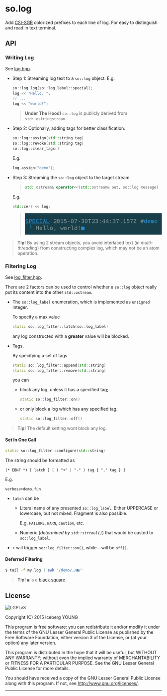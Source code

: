 so.log
======

Add [CSI-SGR] colorized prefixes to each line of log.
For easy to distinguish and read in text terminal.


API
---

### Writing Log

See [log.hpp](include/log.hpp).

- Step 1: Streaming log text to a `so::log` object. E.g.

  ```cpp
  so::log log{so::log_label::special};
  log << "Hello, ";
  // ...
  log << "world!";
  ```

  > **Under The Hood!**
  > `so::log` is publicly derived from `std::ostringstream`.

- Step 2: Optionally, adding tags for better classification.

  ```cpp
  so::log::assign(std::string tag)
  so::log::revoke(std::string tag)
  so::log::clear_tags()
  ```

  E.g.
  ```cpp
  log.assign("demo");
  ```

- Step 3: Streaming the `so::log` object to the target stream.

  > ```cpp
  > std::ostream& operator<<(std::ostream& out, so::log message)
  > ```

  E.g.
  ```cpp
  std::cerr << log;
  ```
  > ![Snapshot](snapshot.png)

> **Tip!**
> By using 2 stream objects, you avoid interlaced text (*in multi-threading*)
> from constructing complex log, which may not be an atom operation.

### Filtering Log

See [log_filter.hpp](include/log_filter.hpp).

There are 2 factors can be used to control whether a `so::log` object really
put its content into the other `std::ostream`.

- The `so::log_label` enumeration, which is implemented as `unsigned` integer.

  To specify a max value

  ```cpp
  static so::log_filter::latch(so::log_label)
  ```

  any log constructed with a **greater** value will be blocked.

- Tags.

  By specifying a set of tags

  ```cpp
  static so::log_filter::append(std::string)
  static so::log_filter::remove(std::string)
  ```

  you can

  - block any log, unless it has a specified tag;

    ```cpp
    static so::log_filter::on()
    ```

  - or only block a log which has any specified tag.

    ```cpp
    static so::log_filter::off()
    ```

> **Tip!**
> The default setting wont block any log.

#### Set In One Call

```cpp
static so::log_filter::configure(std::string)
```

The string should be formatted as

```ebnf
(* EBNF *) [ latch ] [ ( "+" | "-" ) tag { "," tag } ]
```

E.g.
```
verbose+demo,fun
```

- `latch` can be

  - Literal name of any presented `so::log_label`.
    Either UPPERCASE or lowercase, but not mixed. Fragment is also possible.

    E.g. `FAILURE`, `WARN`, `caution`, etc.

  - Numeric (*determined by `std::strtoul()`*)
    that would be casted to `so::log_label`.

- `+` will trigger `so::log_filter::on()`, while `-` will be `off()`.

#### Deferred Filtering

```sh
$ tail -f my.log | awk '/demo/,/■/'
```

> **Tip!**
> `■` is a [black square][U+25A0].


License
-------
![LGPLv3]

Copyright (C) 2015  Iceberg YOUNG

This program is free software: you can redistribute it and/or modify it
under the terms of the GNU Lesser General Public License as published by
the Free Software Foundation, either version 3 of the License, or
(at your option) any later version.

This program is distributed in the hope that it will be useful,
but WITHOUT ANY WARRANTY; without even the implied warranty of
MERCHANTABILITY or FITNESS FOR A PARTICULAR PURPOSE.  See the
GNU Lesser General Public License for more details.

You should have received a copy of the GNU Lesser General Public License
along with this program.  If not, see <http://www.gnu.org/licenses/>.


---

[CSI-SGR]: https://en.wikipedia.org/wiki/ANSI_escape_code#CSI_codes
"SGR (Select Graphic Rendition) Parameters"

[U+25A0]: http://www.fileformat.info/info/unicode/char/25a0/index.htm
"Unicode Character 'BLACK SQUARE' (U+25A0)"

[LGPLv3]: http://www.gnu.org/graphics/lgplv3-88x31.png
"GNU Lesser General Public License version 3"
